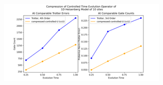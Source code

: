 ![](https://github.com/erenaykrcn/ccU/blob/main/examples/heisenberg1d/fig3.png "Riemannian Circuit Optimization for Controlled Time Evolution Operator")